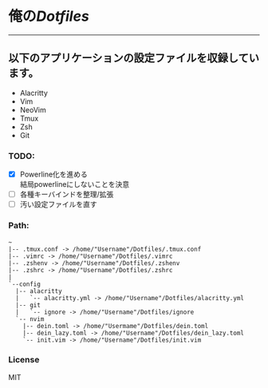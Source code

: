 # 俺の*Dotfiles*
---
## 以下のアプリケーションの設定ファイルを収録しています。
- Alacritty
- Vim
- NeoVim
- Tmux
- Zsh
- Git
### TODO:
- [x] Powerline化を進める  
結局powerlineにしないことを決意
- [ ] 各種キーバインドを整理/拡張
- [ ] 汚い設定ファイルを直す
### Path:
```
~  
|-- .tmux.conf -> /home/"Username"/Dotfiles/.tmux.conf
|-- .vimrc -> /home/"Username"/Dotfiles/.vimrc
|-- .zshenv -> /home/"Username"/Dotfiles/.zshenv
|-- .zshrc -> /home/"Username"/Dotfiles/.zshrc
|
`--config
  |-- alacritty
  |   `-- alacritty.yml -> /home/"Username"/Dotfiles/alacritty.yml
  |-- git
  |   `-- ignore -> /home/"Username"/Dotfiles/ignore
  `-- nvim
    |-- dein.toml -> /home/"Usermame"/Dotfiles/dein.toml
    |-- dein_lazy.toml -> /home/"Username"/Dotfiles/dein_lazy.toml
    `-- init.vim -> /home/"Username"/Dotfiles/init.vim
```
### License
MIT

